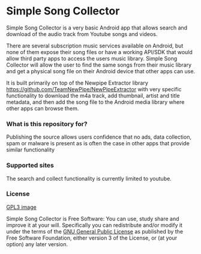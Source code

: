 # Simple Song Collector #

Simple Song Collector is a very basic Android app that allows search and download of the audio track from Youtube songs and videos.

There are several subscription music services available on Android, but none of them expose their song files or have a working API/SDK that would allow third party apps to access the users music library.  Simple Song Collector will allow the user to find the same songs from their music library and get a physical song file on their Android device that other apps can use.

It is built primarily on top of the Newpipe Extractor library https://github.com/TeamNewPipe/NewPipeExtractor with very specific functionality
to download the m4a track, add thumbnail, artist and title metadata, and then add the song file to the Android media library where other apps can browse them.

### What is this repository for? ###

Publishing the source allows users confidence that no ads, data collection, spam or malware is present as is often the case in other apps that provide similar functionality

### Supported sites ###

The search and collect functionality is currently limited to youtube.

### License ###

[GPL3 image](https://camo.githubusercontent.com/317e8956b95d7cd7ebdc2a75b836f19dee3c1ae5fa0fce5b277338e648880d4f/68747470733a2f2f7777772e676e752e6f72672f67726170686963732f67706c76332d3132377835312e706e67)


Simple Song Collector is Free Software: You can use, study share and improve it at your will. Specifically you can redistribute and/or modify it under the terms of the [GNU General Public License](https://www.gnu.org/licenses/gpl.html) as published by the Free Software Foundation, either version 3 of the License, or (at your option) any later version.
